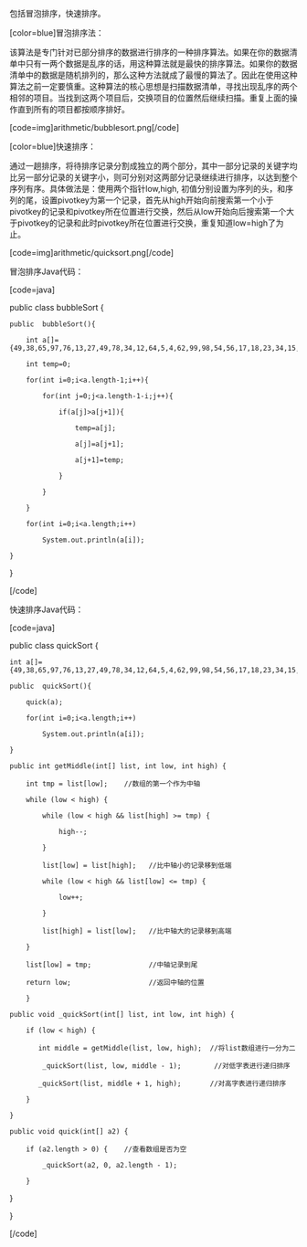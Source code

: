 包括冒泡排序，快速排序。
[color=blue]冒泡排序法：
该算法是专门针对已部分排序的数据进行排序的一种排序算法。如果在你的数据清单中只有一两个数据是乱序的话，用这种算法就是最快的排序算法。如果你的数据清单中的数据是随机排列的，那么这种方法就成了最慢的算法了。因此在使用这种算法之前一定要慎重。这种算法的核心思想是扫描数据清单，寻找出现乱序的两个相邻的项目。当找到这两个项目后，交换项目的位置然后继续扫描。重复上面的操作直到所有的项目都按顺序排好。
[code=img]arithmetic/bubblesort.png[/code]
[color=blue]快速排序：
通过一趟排序，将待排序记录分割成独立的两个部分，其中一部分记录的关键字均比另一部分记录的关键字小，则可分别对这两部分记录继续进行排序，以达到整个序列有序。具体做法是：使用两个指针low,high, 初值分别设置为序列的头，和序列的尾，设置pivotkey为第一个记录，首先从high开始向前搜索第一个小于pivotkey的记录和pivotkey所在位置进行交换，然后从low开始向后搜索第一个大于pivotkey的记录和此时pivotkey所在位置进行交换，重复知道low=high了为止。
[code=img]arithmetic/quicksort.png[/code]
冒泡排序Java代码：
[code=java]
public class bubbleSort {  
	public  bubbleSort(){  
		int a[]={49,38,65,97,76,13,27,49,78,34,12,64,5,4,62,99,98,54,56,17,18,23,34,15,35,25,53,51};  
		int temp=0;  
		for(int i=0;i<a.length-1;i++){  
			for(int j=0;j<a.length-1-i;j++){  
				if(a[j]>a[j+1]){  
					temp=a[j];  
					a[j]=a[j+1];  
					a[j+1]=temp;  
				}  
			}  
		}  
		for(int i=0;i<a.length;i++)  
			System.out.println(a[i]);     
	}  
} 
[/code]
快速排序Java代码：
[code=java]
public class quickSort {  
	int a[]={49,38,65,97,76,13,27,49,78,34,12,64,5,4,62,99,98,54,56,17,18,23,34,15,35,25,53,51};  
	public  quickSort(){  
		quick(a);  
		for(int i=0;i<a.length;i++)  
			System.out.println(a[i]);  
	}  
	public int getMiddle(int[] list, int low, int high) {     
		int tmp = list[low];    //数组的第一个作为中轴     
		while (low < high) {     
			while (low < high && list[high] >= tmp) {     
				high--;     
			}     
			list[low] = list[high];   //比中轴小的记录移到低端     
			while (low < high && list[low] <= tmp) {     
				low++;     
			}     
			list[high] = list[low];   //比中轴大的记录移到高端     
		}     
		list[low] = tmp;              //中轴记录到尾     
		return low;                   //返回中轴的位置     
		}    
	public void _quickSort(int[] list, int low, int high) {     
		if (low < high) {     
		   int middle = getMiddle(list, low, high);  //将list数组进行一分为二     
			_quickSort(list, low, middle - 1);        //对低字表进行递归排序     
		   _quickSort(list, middle + 1, high);       //对高字表进行递归排序     
		}     
	}   
	public void quick(int[] a2) {     
		if (a2.length > 0) {    //查看数组是否为空     
			_quickSort(a2, 0, a2.length - 1);     
		}     
   }   
}  
[/code]